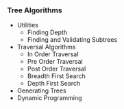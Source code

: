 ### Tree Algorithms
- Utilities
	- Finding Depth
	- Finding and Validating Subtrees
- Traversal Algorithms
	- In Order Traversal
	- Pre Order Traversal
	- Post Order Traversal
	- Breadth First Search
	- Depth First Search
- Generating Trees
- Dynamic Programming
